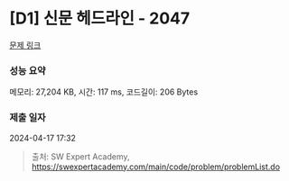 # [D1] 신문 헤드라인 - 2047 

[문제 링크](https://swexpertacademy.com/main/code/problem/problemDetail.do?contestProbId=AV5QKsLaAy0DFAUq) 

### 성능 요약

메모리: 27,204 KB, 시간: 117 ms, 코드길이: 206 Bytes

### 제출 일자

2024-04-17 17:32



> 출처: SW Expert Academy, https://swexpertacademy.com/main/code/problem/problemList.do